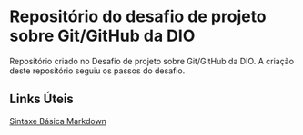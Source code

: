 # Repositório do desafio de projeto sobre Git/GitHub da DIO
Repositório criado no Desafio de projeto sobre Git/GitHub da DIO. A criação deste repositório seguiu os passos do desafio.

## Links Úteis
[Sintaxe Básica Markdown](https://www.markdownguide.org/basic-syntax/)
